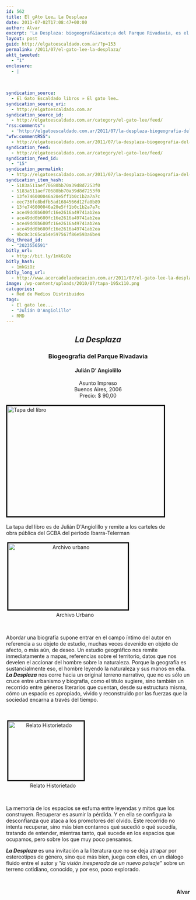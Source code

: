 ```yaml
---
id: 562
title: El gAto Lee… La Desplaza
date: 2011-07-02T17:08:47+00:00
author: Alvar
excerpt: 'La Desplaza: biogeograf&iacute;a del Parque Rivadavia, es el primer libro de Juli&aacute;n D&rsquo; Angiolillo, editado por Asunto Impreso en el 2006.'
layout: post
guid: http://elgatoescaldado.com.ar/?p=153
permalink: /2011/07/el-gato-lee-la-desplaza/
aktt_tweeted:
  - "1"
enclosure:
  - |
    
    
    
syndication_source:
  - El Gato Escaldado libros » El gato lee…
syndication_source_uri:
  - http://elgatoescaldado.com.ar
syndication_source_id:
  - http://elgatoescaldado.com.ar/category/el-gato-lee/feed/
"rss:comments":
  - 'http://elgatoescaldado.com.ar/2011/07/la-desplaza-biogeografia-del-parque-rivadavia/#comments'
"wfw:commentRSS":
  - http://elgatoescaldado.com.ar/2011/07/la-desplaza-biogeografia-del-parque-rivadavia/feed/
syndication_feed:
  - http://elgatoescaldado.com.ar/category/el-gato-lee/feed/
syndication_feed_id:
  - "15"
syndication_permalink:
  - http://elgatoescaldado.com.ar/2011/07/la-desplaza-biogeografia-del-parque-rivadavia/
syndication_item_hash:
  - 5183a511aef70680bb70a39d8d7253f0
  - 5183a511aef70680bb70a39d8d7253f0
  - 13fe746000046a20e5ff1b0c1b2a7a7c
  - eec736fe8bdfb5ad1684566d12fa0b89
  - 13fe746000046a20e5ff1b0c1b2a7a7c
  - ace49dd0b600fc16e2616a49741ab2ea
  - ace49dd0b600fc16e2616a49741ab2ea
  - ace49dd0b600fc16e2616a49741ab2ea
  - ace49dd0b600fc16e2616a49741ab2ea
  - 9bc0c3c65ca54e597567f86e593a6be4
dsq_thread_id:
  - "2023556591"
bitly_url:
  - http://bit.ly/1mkGiOz
bitly_hash:
  - 1mkGiOz
bitly_long_url:
  - http://www.acercadelaeducacion.com.ar/2011/07/el-gato-lee-la-desplaza/
image: /wp-content/uploads/2010/07/tapa-195x110.png
categories:
  - Red de Medios Distribuidos
tags:
  - El gato lee...
  - "Julián D'Angiolillo"
  - RMD
---
```

<h2 style="text-align: center;"><em><strong>La Desplaza</strong></em></h2>
<h3 style="text-align: center;">Biogeografía del Parque Rivadavia</h3>
<h4 style="text-align: center;">Julián D’ Angiolillo</h4>
<p style="text-align: center;">Asunto Impreso<br />
Buenos Aires, 2006<br />
Precio: $ 90,00</p>
<div id="attachment_169" class="wp-caption aligncenter" style="width: 440px"><a href="http://elgatoescaldado.com.ar/wp-content/uploads/2010/07/tapa.png" rel="lightbox[153]"><img class="size-full wp-image-169  " style="border: 3px solid black; margin-top: 3px; margin-bottom: 3px;" title="La desplaza TAPA" src="http://elgatoescaldado.com.ar/wp-content/uploads/2010/07/tapa.png" alt="Tapa del libro" width="430" height="302" /></a><p class="wp-caption-text">La tapa del libro es de Julián D&#39;Angiolillo y remite a los carteles de obra pública del GCBA del período Ibarra-Telerman</p></div>
<div class="mceTemp" style="text-align: center;">
<dl id="attachment_155" class="wp-caption alignright" style="width: 338px;">
<dt class="wp-caption-dt"><a href="http://elgatoescaldado.com.ar/wp-content/uploads/2010/07/texto.png" rel="lightbox[153]"><img class="size-full wp-image-155        " style="border: 3px solid black; margin: 3px;" title="Texto" src="http://elgatoescaldado.com.ar/wp-content/uploads/2010/07/texto.png" alt="Archivo urbano" width="328" height="181" /></a></dt>
<dd class="wp-caption-dd">Archivo Urbano</dd>
</dl>
</div>
<p style="text-align: center;">&nbsp;</p>
<p style="text-align: left;">Abordar una biografía supone entrar en el campo íntimo del autor en referencia a su objeto de estudio, muchas veces devenido en objeto de afecto, o más aún, de deseo. Un estudio geográfico nos remite inmediatamente a mapas, referencias sobre el territorio, datos que nos develen el accionar del hombre sobre la naturaleza. Porque la geografía es sustancialmente eso, el hombre leyendo la naturaleza y sus manos en ella. <strong><em>La Desplaza</em></strong> nos corre hacia un original terreno narrativo, que no es sólo un cruce entre urbanismo y biografía, como el título sugiere, sino también un recorrido entre géneros literarios que cuentan, desde su estructura misma, cómo un espacio es apropiado, vivido y reconstruido por las fuerzas que la sociedad encarna a través del tiempo.</p>
<p style="text-align: center;">&nbsp;</p>
<div class="mceTemp" style="text-align: center;">
<dl id="attachment_159" class="wp-caption alignleft" style="width: 217px;">
<dt class="wp-caption-dt"><a href="http://elgatoescaldado.com.ar/wp-content/uploads/2010/07/comoc.png" rel="lightbox[153]"><img class="size-medium wp-image-159       " style="border: 3px solid black; margin: 3px;" title="Relato Historietado" src="http://elgatoescaldado.com.ar/wp-content/uploads/2010/07/comoc-300x233.png" alt="Relato Historietado" width="207" height="161" /></a></dt>
<dd class="wp-caption-dd">Relato Historietado</dd>
</dl>
</div>
<p style="text-align: center;">&nbsp;</p>
<p style="text-align: left;">La memoria de los espacios se esfuma entre leyendas y mitos que los construyen. Recuperar es asumir la pérdida. Y en ella se configura la desconfianza que ataca a los promotores del olvido. Este recorrido no intenta recuperar, sino más bien contarnos qué sucedió o qué sucedía, tratando de entender, mientras tanto, qué sucede en los espacios que ocupamos, pero sobre los que muy poco pensamos.</p>
<p style="text-align: left;"><strong> <em>La Desplaza</em></strong> es una invitación a la literatura que no se deja atrapar por  estereotipos de género, sino que más bien, juega con ellos, en un diálogo fluido entre el autor y “<em>la visión inesperada</em> <em>de un nuevo paisaje”</em> sobre un terreno cotidiano, conocido, y por eso, poco explorado.</p>
<p style="text-align: center;">&nbsp;</p>
<p style="text-align: right;"><strong>Alvar</strong></p>
